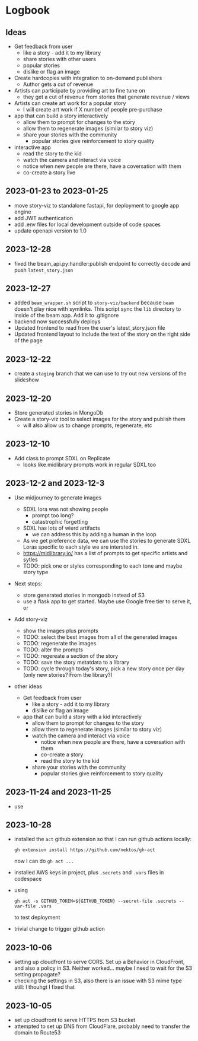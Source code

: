 # Logbook

## Ideas

  * Get feedback from user
    * like a story - add it to my library
    * share stories with other users
    * popular stories
    * dislike or flag an image
  * Create hardcopies with integration to on-demand publishers
    * Author gets a cut of revenue
  * Artists can participate by providing art to fine tune on
    * they get a cut of revenue from stories that generate revenue / views
  * Artists can create art work for a popular story
    * I will create art work if X number of people pre-purchase
  * app that can build a story interactively
    * allow them to prompt for changes to the story
    * allow them to regenerate images (similar to story viz)
    * share your stories with the community
      * popular stories give reinforcement to story quality
  * interactive app
    * read the story to the kid
    * watch the camera and interact via voice
    * notice when new people are there, have a coversation with them
    * co-create a story live

## 2023-01-23 to 2023-01-25

* move story-viz to standalone fastapi, for deployment to google app engine
* add JWT authentication
* add .env files for local development outside of code spaces
* update openapi version to 1.0

## 2023-12-28
* fixed the beam_api.py:handler:publish endpoint to correctly decode and push
`latest_story.json`

## 2023-12-27

* added `beam_wrapper.sh` script to `story-viz/backend` because `beam` doesn't play nice with
  symlinks.  This script sync the `lib` directory to inside of the beam app. Add it to .gitignore
* backend now successfully deploys
* Updated frontend to read from the user's latest_story.json file
* Updated frontend layout to include the text of the story on the right side of the page

## 2023-12-22

* create a `staging` branch that we can use to try out new versions of the slideshow

## 2023-12-20

* Store generated stories in MongoDb
* Create a story-viz tool to select images for the story and publish them
  * will also allow us to change prompts, regenerate, etc 

## 2023-12-10

* Add class to prompt SDXL on Replicate
  * looks like midlibrary prompts work in regular SDXL too

## 2023-12-2 and 2023-12-3

* Use midjourney to generate images
  * SDXL lora was not showing people
    * prompt too long?
    * catastrophic forgetting
  * SDXL has lots of wierd artifacts
    * we can address this by adding a human in the loop
  * As we get preference data, we can use the stories to generate SDXL Loras specific
    to each style we are intersted in.
  * https://midlibrary.io/ has a list of prompts to get specific artists and sytles
  * TODO: pick one or styles corresponding to each tone and maybe story type

* Next steps:
  * store generated stories in mongodb instead of S3
  * use a flask app to get started.  Maybe use Google free tier to serve it, or 

* Add story-viz
  * show the images plus prompts
  * TODO: select the best images from all of the generated images
  * TODO: regenerate the images
  * TODO: alter the prompts
  * TODO: regereate a section of the story
  * TODO: save the story metatdata to a library
  * TODO: cycle through today's story, pick a new story once per day (only new stories?  From the library?)

* other ideas
  * Get feedback from user
    * like a story - add it to my library
    * dislike or flag an image
  * app that can build a story with a kid interactively
    * allow them to prompt for changes to the story
    * allow them to regenerate images (similar to story viz)
    * watch the camera and interact via voice
      * notice when new people are there, have a coversation with them
      * co-create a story
      * read the story to the kid
    * share your stories with the community
      * popular stories give reinforcement to story quality

## 2023-11-24 and 2023-11-25

 * use 

## 2023-10-28

* installed the `act` github extension so that I can run github actions locally:
    
    ```
    gh extension install https://github.com/nektos/gh-act
    ```
    
    now I can do `gh act ...`
* installed AWS keys in project, plus `.secrets` and `.vars` files in codespace
* using 
    ```
    gh act -s GITHUB_TOKEN=${GITHUB_TOKEN} --secret-file .secrets --var-file .vars
    ```
    to test deployment
* trivial change to trigger github action

## 2023-10-06
- setting up cloudfront to serve CORS.  Set up a Behavior in CloudFront, and also a policy in S3.  Neither worked... maybe I need to wait for the S3 setting propagate?
- checking the settings in S3, also there is an issue with S3 mime type still: I thouhgt I fixed that

## 2023-10-05
- set up cloudfront to serve HTTPS from S3 bucket
- attempted to set up DNS from CloudFlare, probably need to transfer the domain to Route53
